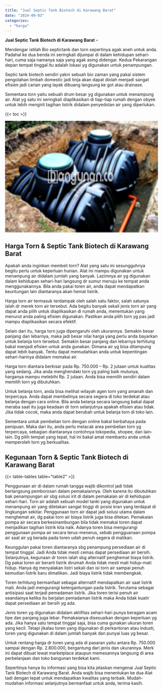 ```yaml
---
title: "Jual Septic Tank Biotech di Karawang Barat"
date: "2024-09-03"
categories: 
  - "harga"
---
```


**Jual Septic Tank Biotech di Karawang Barat** –

Mendengar istilah Bio septictank dan torn sepertinya agak aneh untuk anda. Padahal ke dua benda ini seringkali dijumpai di dalam kehidupan sehari-hari, cuma saja namanya saja yang agak asing didengar. Kedua Pekarangan depan tempat tinggal itu adalah lokasi yg digunakan untuk penampungan.

Septic tank biotech sendiri yakni sebuah bio zaman yang pakai sistem pengolahan limbah domestic jadi tinja akan dapat diolah menjadi sangat efisien jadi carian yang layak dibuang langsung ke got atau drainase.

Sementara torn yaitu sebuah drum besar yg digunakan untuk menampung air. Alat yg satu ini seringkali diaplikasikan di tiap-tiap rumah dengan obyek untuk lebih mengirit tagihan listrik didalam penyedotan air yang diperlukan.

{{< toc >}}

![Jual Septic Tank Biotech di Karawang Barat](/images/jual-bio-septictank-22.png)

## Harga Torn & Septic Tank Biotech di Karawang Barat

Apakah anda inginkan membeli torn? Alat yang satu ini sesungguhnya begitu perlu untuk keperluan hunian. Alat ini mampu digunakan untuk menampung air didalam jumlah yang banyak. Lazimnya air yg digunakan dalam kehidupan sehari-hari langsung dr sumur menuju ke tempat anda menggunakannya. Bila anda pakai toren air, anda dapat mendapatkan keuntungan lain diantaranya akan hemat listrik.

Harga torn air termasuk terdampak oleh salah satu faktor, salah satunya ialah dr merek torn air tersebut. Ada begitu banyak sekali jenis torn air yang dapat anda pilih untuk diaplikasikan di rumah anda, menentukan yang menurut anda paling efisien digunakan. Pastikan anda pilih torn yg pas jadi mampu diaplikasikan secara efektif.

Selain dari itu, harga torn juga dipengaruhi oleh ukurannya. Semakin besar panjang dan lebarnya, maka jadi besar nilai harga yang perlu anda bayarkan untuk belanja torn tersebut. Semakin besar panjang dan lebarnya terhitung bakal menjadi efisien untuk anda gunakan. Dimana air yg bisa ditampung dapat lebih banyak. Tentu dapat memudahkan anda untuk kepentingan sehari-harinya didalam memakai air.

Harga torn diantara berkisar pada Rp. 750.000 – Rp. 2 jutaan untuk kualitas yang sedang. Jika anda menghendaki torn yg paling baik mutunya, harganya mampu melebihi Rp. 2 jutaan. Anda bisa memilih sendiri dalam memilih torn yg dibutuhkan.

Untuk belanja torn, anda bisa melihat wilayah agen torn yang amanah dan terpercaya. Anda dapat membelinya secara segera di toko terdekat atau belanja dengan cara online. Bila anda belanja secara langsung bakal dapat meraba saat itu juga keadaan dr torn selanjutnya apakah efisien atau tidak. Jika tidak cocok, maka anda dapat berubah untuk belanja torn di toko lain.

Sementara untuk pembelian torn dengan online bakal berbahaya pada penipuan. Maka dari itu, anda perlu melacak area pembelian torn yg terpercaya, sebagian diantaranya contohnya tokopedia, shopee, dan lain-lain. Dg pilih tempat yang tepat, hal ini bakal amat membantu anda untuk memperoleh torn yg berkualitas.

## Kegunaan Torn & Septic Tank Biotech di Karawang Barat

{{< table-tables table="table2" >}}

Penggunaan air di dalam rumah tangga wajib dikontrol jadi tidak berlangsung pemborosan dalam pemakaiannya. Oleh karena itu dibutuhkan bak penampungan air sbg solusi irit di dalam pemakaian air di kehidupan sehari-hari. Torn air adalah sebuah model tanki yang digunakan untuk menampung air yang diletakan sangat tinggi dr posisi kran yang terdapat di lingkungan sekitar. Penggunaan torn air dapat jadi solusi utama dalam menghemat air, dg pakai torn air biaya listrik juga bisa ditekan. Pemakaian pompa air secara berkesinambungan bila tidak memakai toren dapat menjadikan tagihan listrik kita naik. Adanya toren bisa mengurangi penggunaan pompa air secara terus-menerus, sebab pengguanaan pompa air saat air yg berada pada toren udah penuh segera di matikan.

Keunggulan pakai toren diantaranya sbg penampung persediaan air di tempat tinggal. Jadi Anda tidak mesti cemas dapat persediaan air bersih. Selanjutnya, kegunaan dr toren ialah sbg alternatif penghemat biaya listrik. Dg pakai toren air berarti listrik dirumah Anda tidak mesti mati hidup-mati hidup. Hanya dg menyalakan listri sekali dan isi torn air sampai penuh kemudian listrik baru dimatikan. Jadi biaya listrik tidak membengkak.

Toren terhitung bermanfaat sebagai alternatif mendapatkan air saat listrik mati. Anda jadi mengurangi ketergantungan pada listrik. Terutama sebagai antisipasi saat terjadi pemadaman listrik. Jika toren terisi penuh air seandainya ketika itu berjalan pemadaman listrik maka Anda tidak kuatir dapat persediaan air bersih yg ada.

Jenis toren yg digunakan didalam aktifitas sehari-hari punya beragam acam tipe dan panjang juga lebar. Pemakaianya disesuaikan dengan keperluan yg ada. Jika hanya satu tempat tinggal saja, bisa cuma gunakan ukuran toren yang kecil. Tetapi jikalau toren yang digunakan di perkantoran atau industi, toren yang digunakan di dalam jumlah banyak dan punyai luas yg besar.

Untuk rentang harga dr toren yang ada di pasaran yaitu antara Rp. 750.000 sampai dengan Rp. 2.800.000, bergantung dari jenis dan ukurannya. Merk ini dapat dibuat lewat marketplace ataupun memesannya langsung di area perbelanjaan dan toko bangunan terdekat kami.

Sepertinya hanya itu informasi yang bisa kita jelaskan mengenai Jual Septic Tank Biotech di Karawang Barat. Anda wajib bisa menentukan ke dua Alat tadi dengan tepat untuk mendapatkan kwalitas yang terbaik. Mudah-mudahan informasi selanjutnya bermanfaat untuk anda, terima kasih.
